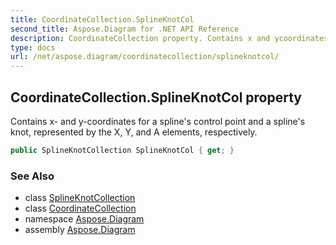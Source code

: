 ```yaml
---
title: CoordinateCollection.SplineKnotCol
second_title: Aspose.Diagram for .NET API Reference
description: CoordinateCollection property. Contains x and ycoordinates for a splines control point and a splines knot represented by the X Y and A elements respectively
type: docs
url: /net/aspose.diagram/coordinatecollection/splineknotcol/
---
```

## CoordinateCollection.SplineKnotCol property

Contains x- and y-coordinates for a spline's control point and a spline's knot, represented by the X, Y, and A elements, respectively.

```csharp
public SplineKnotCollection SplineKnotCol { get; }
```

### See Also

* class [SplineKnotCollection](../../splineknotcollection/)
* class [CoordinateCollection](../)
* namespace [Aspose.Diagram](../../coordinatecollection/)
* assembly [Aspose.Diagram](../../../)


